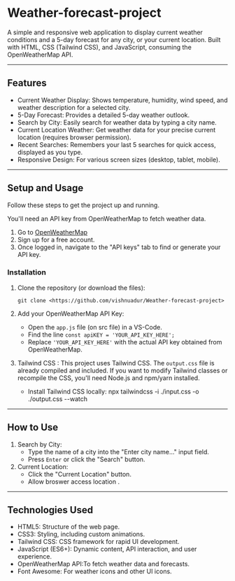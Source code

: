 # Weather-forecast-project

A simple and responsive web application to display current weather conditions and a 5-day forecast for any city, or your current location. Built with HTML, CSS (Tailwind CSS), and JavaScript, consuming the OpenWeatherMap API.

---

## Features

* Current Weather Display: Shows temperature, humidity, wind speed, and weather description for a selected city.
* 5-Day Forecast: Provides a detailed 5-day weather outlook.
* Search by City: Easily search for weather data by typing a city name.
* Current Location Weather: Get weather data for your precise current location (requires browser permission).
* Recent Searches: Remembers your last 5 searches for quick access, displayed as you type.
* Responsive Design: For various screen sizes (desktop, tablet, mobile).

---

##  Setup and Usage

Follow these steps to get the project up and running.


You'll need an API key from OpenWeatherMap to fetch weather data.
1.  Go to [OpenWeatherMap](https://openweathermap.org/api)
2.  Sign up for a free account.
3.  Once logged in, navigate to the "API keys" tab to find or generate your API key.

### Installation

1.  Clone the repository (or download the files):
    ```CMD
    git clone <https://github.com/vishnuadur/Weather-forecast-project>

    ```

2.  Add your OpenWeatherMap API Key:
    * Open the `app.js` file (on src file) in a VS-Code.
    * Find the line `const apiKEY = 'YOUR_API_KEY_HERE';`
    * Replace `'YOUR_API_KEY_HERE'` with the actual API key  obtained from OpenWeatherMap.

    

3.  Tailwind CSS :
    This project uses Tailwind CSS. The `output.css` file is already compiled and included.
    If you want to modify Tailwind classes or recompile the CSS, you'll need Node.js and npm/yarn installed.
    * Install Tailwind CSS locally:
        npx tailwindcss -i ./input.css -o ./output.css --watch
    


---

##  How to Use

1.  Search by City:
    * Type the name of a city into the "Enter city name..." input field.
    * Press `Enter` or click the "Search" button.
2.  Current Location:
    * Click the "Current Location" button.
    * Allow broswer access location .


---

## Technologies Used

* HTML5: Structure of the web page.
* CSS3: Styling, including custom animations.
* Tailwind CSS: CSS framework for rapid UI development.
* JavaScript (ES6+): Dynamic content, API interaction, and user experience.
* OpenWeatherMap API:To fetch weather data and forecasts.
* Font Awesome: For weather icons and other UI icons.
